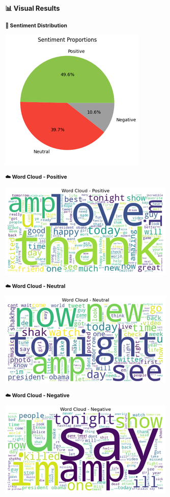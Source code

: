 ## 📊 Visual Results

### 🥧 Sentiment Distribution
![Sentiment Pie Chart](sentiment_pie_chart.png)

### ☁️ Word Cloud - Positive
![Word Cloud - Positive](wordcloud_positive.png)

### ☁️ Word Cloud - Neutral
![Word Cloud - Neutral](wordcloud_neutral.png)

### ☁️ Word Cloud - Negative
![Word Cloud - Negative](wordcloud_negative.png)
